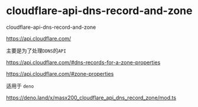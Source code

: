 # cloudflare-api-dns-record-and-zone

cloudflare-api-dns-record-and-zone

https://api.cloudflare.com/

主要是为了处理`DDNS`的`API`

https://api.cloudflare.com/#dns-records-for-a-zone-properties

https://api.cloudflare.com/#zone-properties

适用于 `deno`

https://deno.land/x/masx200_cloudflare_api_dns_record_zone/mod.ts
